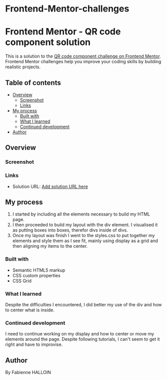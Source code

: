 # Frontend-Mentor-challenges
# Frontend Mentor - QR code component solution

This is a solution to the [QR code component challenge on Frontend Mentor](https://www.frontendmentor.io/challenges/qr-code-component-iux_sIO_H). Frontend Mentor challenges help you improve your coding skills by building realistic projects. 

## Table of contents

- [Overview](#overview)
  - [Screenshot](#screenshot)
  - [Links](#links)
- [My process](#my-process)
  - [Built with](#built-with)
  - [What I learned](#what-i-learned)
  - [Continued development](#continued-development)
- [Author](#author)


## Overview

### Screenshot



### Links

- Solution URL: [Add solution URL here](https://4nptlk-5000.csb.app)

## My process
1. I started by including all the elements necessary to build my HTML page.
2. I then proceeded to build my layout with the div element. I visualised it as putting boxes into boxes, therefor divs inside of divs.
3. Once my layout was finish I went to the styles.css to put together my elements and style them as I see fit, mainly using display as a grid and then aligning my items to the center. 

### Built with

- Semantic HTML5 markup
- CSS custom properties
- CSS Grid


### What I learned

Despite the difficulties I encountered, I did better my use of the div and how to center what is inside. 


### Continued development

I need to continue working on my display and how to center or move my elements around the page. Despite following tutorials, I can't seem to get it right and have to improvise. 



## Author

By Fabienne HALLOIN 
